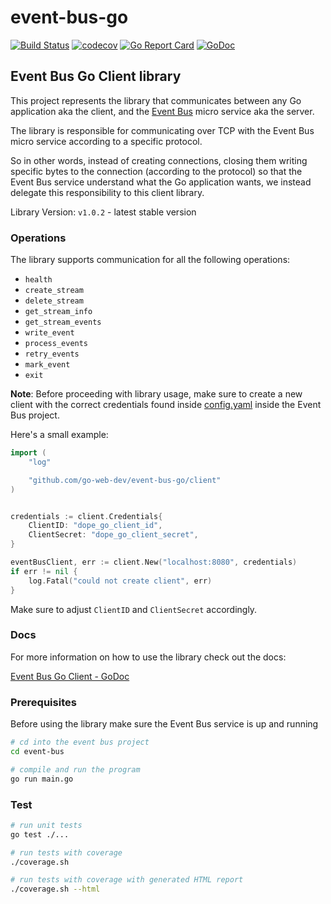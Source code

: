 # event-bus-go

[![Build Status](https://travis-ci.org/go-web-dev/event-bus-go.svg?branch=master)](https://travis-ci.org/go-web-dev/event-bus-go)
[![codecov](https://codecov.io/gh/go-web-dev/event-bus-go/branch/master/graph/badge.svg)](https://codecov.io/gh/go-web-dev/event-bus-go)
[![Go Report Card](https://goreportcard.com/badge/github.com/go-web-dev/event-bus-go)](https://goreportcard.com/report/github.com/go-web-dev/event-bus-go)
[![GoDoc](https://godoc.org/github.com/go-web-dev/event-bus-go/client?status.svg)](https://godoc.org/github.com/go-web-dev/event-bus-go/client)

## Event Bus Go Client library

This project represents the library that communicates between
any Go application aka the client, and the [Event Bus](https://github.com/go-web-dev/event-bus)
micro service aka the server.

The library is responsible for communicating over TCP with
the Event Bus micro service according to a specific protocol.

So in other words, instead of creating connections, closing them
writing specific bytes to the connection (according to the protocol)
so that the Event Bus service understand what the Go application wants,
we instead delegate this responsibility to this client library.

Library Version: `v1.0.2` -  latest stable version

### Operations

The library supports communication for all the following operations:

- `health`
- `create_stream`
- `delete_stream`
- `get_stream_info`
- `get_stream_events`
- `write_event`
- `process_events`
- `retry_events`
- `mark_event`
- `exit`

**Note**: Before proceeding with library usage, make sure to
create a new client with the correct credentials
found inside [config.yaml](https://github.com/go-web-dev/event-bus/blob/master/config/config.yaml)
inside the Event Bus project.

Here's a small example:

```go
import (
    "log"

    "github.com/go-web-dev/event-bus-go/client"
)


credentials := client.Credentials{
    ClientID: "dope_go_client_id",
    ClientSecret: "dope_go_client_secret",
}

eventBusClient, err := client.New("localhost:8080", credentials)
if err != nil {
    log.Fatal("could not create client", err)
}
```

Make sure to adjust `ClientID` and `ClientSecret` accordingly.

### Docs

For more information on how to use the library check out the docs:

[Event Bus Go Client - GoDoc](https://pkg.go.dev/github.com/go-web-dev/event-bus-go/client)

### Prerequisites

Before using the library make sure the Event Bus service is
up and running

```sh
# cd into the event bus project
cd event-bus

# compile and run the program
go run main.go
```

### Test

```sh
# run unit tests
go test ./...

# run tests with coverage
./coverage.sh

# run tests with coverage with generated HTML report
./coverage.sh --html
```
